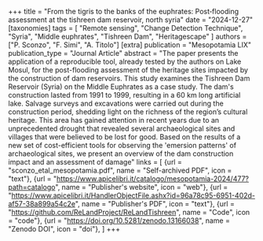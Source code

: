 +++
title = "From the tigris to the banks of the euphrates: Post‑flooding assessment at the tishreen dam reservoir, north syria"
date = "2024-12-27"
[taxonomies]
tags = [
    "Remote sensing", "Change Detection Technique", "Syria", "Middle euphrates", "Tishreen Dam", "Heritagescape"
]
authors = ["P. Sconzo", "F. Simi", "A. Titolo"]
[extra]
publication = "Mesopotamia LIX"
publication_type = "Journal Article"
abstract = "The paper presents the application of a reproducible tool, already tested by the authors on Lake Mosul, for the post-flooding assessment of the heritage sites impacted by the construction of dam reservoirs. This study examines the Tishreen Dam Reservoir (Syria) on the Middle Euphrates as a case study. The dam's construction lasted from 1991 to 1999, resulting in a 60 km long artificial lake. Salvage surveys and excavations were carried out during the construction period, shedding light on the richness of the region’s cultural heritage. This area has gained attention in recent years due to an unprecedented drought that revealed several archaeological sites and villages that were believed to be lost for good. Based on the results of a new set of cost-efficient tools for observing the 'emersion patterns' of archaeological sites, we present an overview of the dam construction impact and an assessment of damage"
links = [
    {url = "sconzo_etal_mesopotamia.pdf", name = "Self-archived PDF", icon = "text"},
    {url = "https://www.apicelibri.it/catalogo/mesopotamia-2024/477?path=catalogo", name = "Publisher's website", icon = "web"},
    {url = "https://www.apicelibri.it/HandlerObjectFile.ashx?id=96a78c95-6951-402d-af57-38a899a54c2e", name = "Publisher's PDF", icon = "text"},
    {url = "https://github.com/ReLandProject/ReLandTishreen", name = "Code", icon = "code"},
    {url = "https://doi.org/10.5281/zenodo.13166038", name = "Zenodo DOI", icon = "doi"},
    ]
+++
